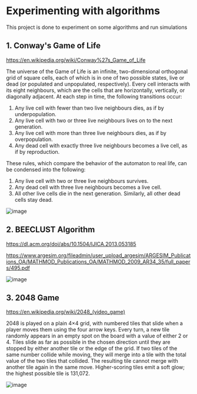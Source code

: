 # Experimenting with algorithms

This project is done to experiment on some algorithms and run simulations

## 1. Conway's Game of Life

https://en.wikipedia.org/wiki/Conway%27s_Game_of_Life

The universe of the Game of Life is an infinite, two-dimensional orthogonal grid of square cells, each of which is in one of two possible states, live or dead (or populated and unpopulated, respectively). Every cell interacts with its eight neighbours, which are the cells that are horizontally, vertically, or diagonally adjacent. At each step in time, the following transitions occur:

1. Any live cell with fewer than two live neighbours dies, as if by underpopulation.
2. Any live cell with two or three live neighbours lives on to the next generation.
3. Any live cell with more than three live neighbours dies, as if by overpopulation.
4. Any dead cell with exactly three live neighbours becomes a live cell, as if by reproduction.

These rules, which compare the behavior of the automaton to real life, can be condensed into the following:

1. Any live cell with two or three live neighbours survives.
2. Any dead cell with three live neighbours becomes a live cell.
3. All other live cells die in the next generation. Similarly, all other dead cells stay dead.

![image](https://user-images.githubusercontent.com/34341576/184989915-be25adb6-a689-4836-a150-29b62d0291a4.png)


## 2. BEECLUST Algorithm

https://dl.acm.org/doi/abs/10.1504/IJICA.2013.053185

https://www.argesim.org/fileadmin/user_upload_argesim/ARGESIM_Publications_OA/MATHMOD_Publications_OA/MATHMOD_2009_AR34_35/full_papers/495.pdf

![image](https://user-images.githubusercontent.com/34341576/184715652-96a0b409-78ba-4c11-86dd-bd531e44dcd9.png)


## 3. 2048 Game

https://en.wikipedia.org/wiki/2048_(video_game)

2048 is played on a plain 4×4 grid, with numbered tiles that slide when a player moves them using the four arrow keys. Every turn, a new tile randomly appears in an empty spot on the board with a value of either 2 or 4. Tiles slide as far as possible in the chosen direction until they are stopped by either another tile or the edge of the grid. If two tiles of the same number collide while moving, they will merge into a tile with the total value of the two tiles that collided. The resulting tile cannot merge with another tile again in the same move. Higher-scoring tiles emit a soft glow; the highest possible tile is 131,072.

![image](https://user-images.githubusercontent.com/34341576/185218817-e0f5dace-1909-49de-82fd-30a5f13835e5.png)
